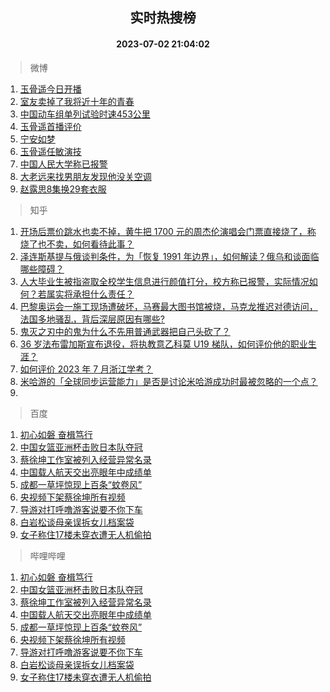 <div align="center"><h2>实时热搜榜</h2><h4>2023-07-02 21:04:02</h4></div>

> 微博  

1. [玉骨遥今日开播](https://s.weibo.com/weibo?q=%23%E7%8E%89%E9%AA%A8%E9%81%A5%E4%BB%8A%E6%97%A5%E5%BC%80%E6%92%AD%23&t=31&band_rank=1&Refer=top)<br />
2. [室友卖掉了我将近十年的青春](https://s.weibo.com/weibo?q=%23%E5%AE%A4%E5%8F%8B%E5%8D%96%E6%8E%89%E4%BA%86%E6%88%91%E5%B0%86%E8%BF%91%E5%8D%81%E5%B9%B4%E7%9A%84%E9%9D%92%E6%98%A5%23&t=31&band_rank=2&Refer=top)<br />
3. [中国动车组单列试验时速453公里](https://s.weibo.com/weibo?q=%23%E4%B8%AD%E5%9B%BD%E5%8A%A8%E8%BD%A6%E7%BB%84%E5%8D%95%E5%88%97%E8%AF%95%E9%AA%8C%E6%97%B6%E9%80%9F453%E5%85%AC%E9%87%8C%23&t=31&band_rank=3&Refer=top)<br />
4. [玉骨遥首播评价](https://s.weibo.com/weibo?q=%23%E7%8E%89%E9%AA%A8%E9%81%A5%E9%A6%96%E6%92%AD%E8%AF%84%E4%BB%B7%23&t=31&band_rank=4&Refer=top)<br />
5. [宁安如梦](https://s.weibo.com/weibo?q=%E5%AE%81%E5%AE%89%E5%A6%82%E6%A2%A6&t=31&band_rank=5&Refer=top)<br />
6. [玉骨遥任敏演技](https://s.weibo.com/weibo?q=%23%E7%8E%89%E9%AA%A8%E9%81%A5%E4%BB%BB%E6%95%8F%E6%BC%94%E6%8A%80%23&t=31&band_rank=6&Refer=top)<br />
7. [中国人民大学称已报警](https://s.weibo.com/weibo?q=%23%E4%B8%AD%E5%9B%BD%E4%BA%BA%E6%B0%91%E5%A4%A7%E5%AD%A6%E7%A7%B0%E5%B7%B2%E6%8A%A5%E8%AD%A6%23&t=31&band_rank=7&Refer=top)<br />
8. [大老远来找男朋友发现他没关空调](https://s.weibo.com/weibo?q=%E5%A4%A7%E8%80%81%E8%BF%9C%E6%9D%A5%E6%89%BE%E7%94%B7%E6%9C%8B%E5%8F%8B%E5%8F%91%E7%8E%B0%E4%BB%96%E6%B2%A1%E5%85%B3%E7%A9%BA%E8%B0%83&t=31&band_rank=8&Refer=top)<br />
9. [赵露思8集换29套衣服](https://s.weibo.com/weibo?q=%23%E8%B5%B5%E9%9C%B2%E6%80%9D8%E9%9B%86%E6%8D%A229%E5%A5%97%E8%A1%A3%E6%9C%8D%23&t=31&band_rank=9&Refer=top)<br />

> 知乎  

1. [开场后票价跳水也卖不掉，黄牛把 1700 元的周杰伦演唱会门票直接烧了，称烧了也不卖，如何看待此事？](https://www.zhihu.com/question/609780283)<br />
2. [泽连斯基提与俄谈判条件，为「恢复 1991 年边界」，如何解读？俄乌和谈面临哪些障碍？](https://www.zhihu.com/question/609935325)<br />
3. [人大毕业生被指盗取全校学生信息进行颜值打分，校方称已报警，实际情况如何？若属实将承担什么责任？](https://www.zhihu.com/question/609903688)<br />
4. [巴黎奥运会一施工现场遭破坏，马赛最大图书馆被烧，马克龙推迟对德访问，法国多地骚乱，背后深层原因有哪些?](https://www.zhihu.com/question/609892911)<br />
5. [鬼灭之刃中的鬼为什么不先用普通武器把自己头砍了？](https://www.zhihu.com/question/601884162)<br />
6. [36 岁法布雷加斯宣布退役，将执教意乙科莫 U19 梯队，如何评价他的职业生涯？](https://www.zhihu.com/question/609897494)<br />
7. [如何评价 2023 年 7 月浙江学考？](https://www.zhihu.com/question/605948919)<br />
8. [米哈游的「全球同步运营能力」是否是讨论米哈游成功时最被忽略的一个点？](https://www.zhihu.com/question/607506484)<br />
9. []()<br />

> 百度  

1. [初心如磐 奋楫笃行](https://www.baidu.com/s?wd=%E5%88%9D%E5%BF%83%E5%A6%82%E7%A3%90+%E5%A5%8B%E6%A5%AB%E7%AC%83%E8%A1%8C&sa=fyb_news&rsv_dl=fyb_news)<br />
2. [中国女篮亚洲杯击败日本队夺冠](https://www.baidu.com/s?wd=%E4%B8%AD%E5%9B%BD%E5%A5%B3%E7%AF%AE%E4%BA%9A%E6%B4%B2%E6%9D%AF%E5%87%BB%E8%B4%A5%E6%97%A5%E6%9C%AC%E9%98%9F%E5%A4%BA%E5%86%A0&sa=fyb_news&rsv_dl=fyb_news)<br />
3. [蔡徐坤工作室被列入经营异常名录](https://www.baidu.com/s?wd=%E8%94%A1%E5%BE%90%E5%9D%A4%E5%B7%A5%E4%BD%9C%E5%AE%A4%E8%A2%AB%E5%88%97%E5%85%A5%E7%BB%8F%E8%90%A5%E5%BC%82%E5%B8%B8%E5%90%8D%E5%BD%95&sa=fyb_news&rsv_dl=fyb_news)<br />
4. [中国载人航天交出亮眼年中成绩单](https://www.baidu.com/s?wd=%E4%B8%AD%E5%9B%BD%E8%BD%BD%E4%BA%BA%E8%88%AA%E5%A4%A9%E4%BA%A4%E5%87%BA%E4%BA%AE%E7%9C%BC%E5%B9%B4%E4%B8%AD%E6%88%90%E7%BB%A9%E5%8D%95&sa=fyb_news&rsv_dl=fyb_news)<br />
5. [成都一草坪惊现上百条“蚊卷风”](https://www.baidu.com/s?wd=%E6%88%90%E9%83%BD%E4%B8%80%E8%8D%89%E5%9D%AA%E6%83%8A%E7%8E%B0%E4%B8%8A%E7%99%BE%E6%9D%A1%E2%80%9C%E8%9A%8A%E5%8D%B7%E9%A3%8E%E2%80%9D&sa=fyb_news&rsv_dl=fyb_news)<br />
6. [央视频下架蔡徐坤所有视频](https://www.baidu.com/s?wd=%E5%A4%AE%E8%A7%86%E9%A2%91%E4%B8%8B%E6%9E%B6%E8%94%A1%E5%BE%90%E5%9D%A4%E6%89%80%E6%9C%89%E8%A7%86%E9%A2%91&sa=fyb_news&rsv_dl=fyb_news)<br />
7. [导游对打呼噜游客说要不你下车](https://www.baidu.com/s?wd=%E5%AF%BC%E6%B8%B8%E5%AF%B9%E6%89%93%E5%91%BC%E5%99%9C%E6%B8%B8%E5%AE%A2%E8%AF%B4%E8%A6%81%E4%B8%8D%E4%BD%A0%E4%B8%8B%E8%BD%A6&sa=fyb_news&rsv_dl=fyb_news)<br />
8. [白岩松谈母亲误拆女儿档案袋](https://www.baidu.com/s?wd=%E7%99%BD%E5%B2%A9%E6%9D%BE%E8%B0%88%E6%AF%8D%E4%BA%B2%E8%AF%AF%E6%8B%86%E5%A5%B3%E5%84%BF%E6%A1%A3%E6%A1%88%E8%A2%8B&sa=fyb_news&rsv_dl=fyb_news)<br />
9. [女子称住17楼未穿衣遭无人机偷拍](https://www.baidu.com/s?wd=%E5%A5%B3%E5%AD%90%E7%A7%B0%E4%BD%8F17%E6%A5%BC%E6%9C%AA%E7%A9%BF%E8%A1%A3%E9%81%AD%E6%97%A0%E4%BA%BA%E6%9C%BA%E5%81%B7%E6%8B%8D&sa=fyb_news&rsv_dl=fyb_news)<br />

> 哔哩哔哩  

1. [初心如磐 奋楫笃行](https://www.baidu.com/s?wd=%E5%88%9D%E5%BF%83%E5%A6%82%E7%A3%90+%E5%A5%8B%E6%A5%AB%E7%AC%83%E8%A1%8C&sa=fyb_news&rsv_dl=fyb_news)<br />
2. [中国女篮亚洲杯击败日本队夺冠](https://www.baidu.com/s?wd=%E4%B8%AD%E5%9B%BD%E5%A5%B3%E7%AF%AE%E4%BA%9A%E6%B4%B2%E6%9D%AF%E5%87%BB%E8%B4%A5%E6%97%A5%E6%9C%AC%E9%98%9F%E5%A4%BA%E5%86%A0&sa=fyb_news&rsv_dl=fyb_news)<br />
3. [蔡徐坤工作室被列入经营异常名录](https://www.baidu.com/s?wd=%E8%94%A1%E5%BE%90%E5%9D%A4%E5%B7%A5%E4%BD%9C%E5%AE%A4%E8%A2%AB%E5%88%97%E5%85%A5%E7%BB%8F%E8%90%A5%E5%BC%82%E5%B8%B8%E5%90%8D%E5%BD%95&sa=fyb_news&rsv_dl=fyb_news)<br />
4. [中国载人航天交出亮眼年中成绩单](https://www.baidu.com/s?wd=%E4%B8%AD%E5%9B%BD%E8%BD%BD%E4%BA%BA%E8%88%AA%E5%A4%A9%E4%BA%A4%E5%87%BA%E4%BA%AE%E7%9C%BC%E5%B9%B4%E4%B8%AD%E6%88%90%E7%BB%A9%E5%8D%95&sa=fyb_news&rsv_dl=fyb_news)<br />
5. [成都一草坪惊现上百条“蚊卷风”](https://www.baidu.com/s?wd=%E6%88%90%E9%83%BD%E4%B8%80%E8%8D%89%E5%9D%AA%E6%83%8A%E7%8E%B0%E4%B8%8A%E7%99%BE%E6%9D%A1%E2%80%9C%E8%9A%8A%E5%8D%B7%E9%A3%8E%E2%80%9D&sa=fyb_news&rsv_dl=fyb_news)<br />
6. [央视频下架蔡徐坤所有视频](https://www.baidu.com/s?wd=%E5%A4%AE%E8%A7%86%E9%A2%91%E4%B8%8B%E6%9E%B6%E8%94%A1%E5%BE%90%E5%9D%A4%E6%89%80%E6%9C%89%E8%A7%86%E9%A2%91&sa=fyb_news&rsv_dl=fyb_news)<br />
7. [导游对打呼噜游客说要不你下车](https://www.baidu.com/s?wd=%E5%AF%BC%E6%B8%B8%E5%AF%B9%E6%89%93%E5%91%BC%E5%99%9C%E6%B8%B8%E5%AE%A2%E8%AF%B4%E8%A6%81%E4%B8%8D%E4%BD%A0%E4%B8%8B%E8%BD%A6&sa=fyb_news&rsv_dl=fyb_news)<br />
8. [白岩松谈母亲误拆女儿档案袋](https://www.baidu.com/s?wd=%E7%99%BD%E5%B2%A9%E6%9D%BE%E8%B0%88%E6%AF%8D%E4%BA%B2%E8%AF%AF%E6%8B%86%E5%A5%B3%E5%84%BF%E6%A1%A3%E6%A1%88%E8%A2%8B&sa=fyb_news&rsv_dl=fyb_news)<br />
9. [女子称住17楼未穿衣遭无人机偷拍](https://www.baidu.com/s?wd=%E5%A5%B3%E5%AD%90%E7%A7%B0%E4%BD%8F17%E6%A5%BC%E6%9C%AA%E7%A9%BF%E8%A1%A3%E9%81%AD%E6%97%A0%E4%BA%BA%E6%9C%BA%E5%81%B7%E6%8B%8D&sa=fyb_news&rsv_dl=fyb_news)<br />
